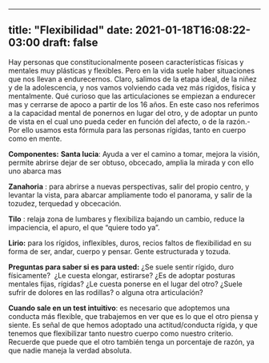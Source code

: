 
---
title: "Flexibilidad"
date: 2021-01-18T16:08:22-03:00
draft: false
--- 
        

 

 



Hay personas que constitucionalmente
 poseen características físicas y mentales muy plásticas y flexibles. 
Pero en la vida suele haber situaciones
 que nos llevan a endurecernos. Claro, salimos de la etapa ideal, de la niñez y
 de la adolescencia, y nos vamos volviendo cada vez más rígidos, física y
 mentalmente. Qué curioso que las articulaciones se empiezan a endurecer mas y
 cerrarse de apoco a partir de los 16 años.
En este caso nos referimos a la
 capacidad mental de ponernos en lugar del otro, y de adoptar un punto de vista
 en el cual uno pueda ceder en función del afecto, o de la razón.-
Por ello usamos esta fórmula para las
 personas rígidas, tanto en cuerpo como en mente.



**Componentes:** 
**Santa
 lucia**: Ayuda a ver el camino a tomar, mejora la visión, permite
 abrirse dejar de ser obtuso, obcecado, amplia la mirada y con ello uno abarca
 mas


**Zanahoria** : para
 abrirse a nuevas perspectivas, salir del propio centro, y levantar la vista,
 para abarcar ampliamente todo el panorama, y salir de la tozudez, terquedad y
 obcecación.


**Tilo** :
 relaja zona de lumbares y flexibiliza bajando un cambio, reduce la impaciencia,
 el apuro, el que “quiere todo ya”.


**Lirio:**  para
 los rígidos, inflexibles, duros, recios faltos de flexibilidad en su forma de
 ser, andar, cuerpo y pensar. Gente estructurada y tozuda.
 
**Preguntas
 para saber si es para usted:**
¿Se suele sentir rígido, duro
 físicamente?  ¿Le cuesta elongar,
 estirarse?
¿Es de adoptar posturas
 mentales fijas, rígidas?
¿Le cuesta ponerse en el lugar
 del otro?
¿Suele sufrir
 de dolores en las rodillas? o alguna otra articulación?
 
**Cuando sale en un test
 intuitivo**: es necesario que adoptemos una
 conducta más flexible, que trabajemos en ver que es lo que el otro piensa y
 siente. Es señal de que hemos adoptado una actitud/conducta rígida, y que
 tenemos que flexibilizar tanto nuestro cuerpo como nuestro criterio. Recuerde
 que puede que el otro también tenga un porcentaje de razón, ya que nadie maneja
 la verdad absoluta.



